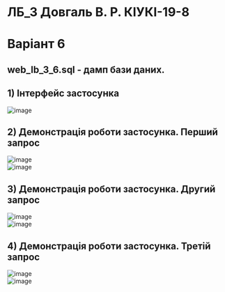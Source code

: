 # ЛБ_3 Довгаль В. Р. КІУКІ-19-8 <br/>
# Варіант 6 <br/>
## web_lb_3_6.sql - дамп бази даних.
## 1) Інтерфейс застосунка<br/>
![image](https://user-images.githubusercontent.com/118427493/230483188-66a9977c-816c-4416-b3c5-a5ca85f9f17c.png)<br/>
## 2) Демонстрація роботи застосунка. Перший запрос<br/>
![image](https://user-images.githubusercontent.com/118427493/230483817-2079ab10-66c2-4e8c-90db-58120dbe35e1.png)<br/>
![image](https://user-images.githubusercontent.com/118427493/230484808-70488faf-b683-4a3c-a3e1-a384e733dbdd.png)<br/>
## 3) Демонстрація роботи застосунка. Другий запрос <br/>
![image](https://user-images.githubusercontent.com/118427493/230485495-11f983f0-6e8c-4057-af30-5c71265a2255.png)<br/>
![image](https://user-images.githubusercontent.com/118427493/230485764-772d62bc-1aa8-484f-9521-c0d2a30cf83e.png)<br/>
## 4) Демонстрація роботи застосунка. Третій запрос <br/>
![image](https://user-images.githubusercontent.com/118427493/230485964-53d18106-fe48-4ad7-958e-a33ae2191521.png)<br/>
![image](https://user-images.githubusercontent.com/118427493/230486026-15a316d6-9d62-4aed-afe9-705275834c4e.png)<br/>
